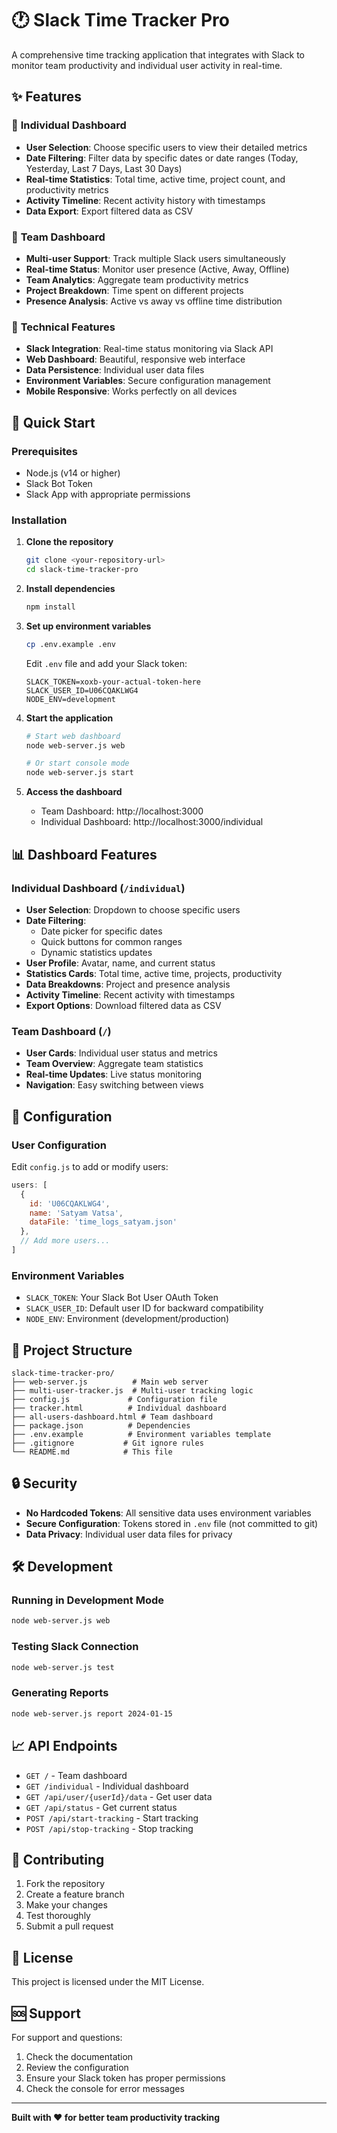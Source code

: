# 🕐 Slack Time Tracker Pro

A comprehensive time tracking application that integrates with Slack to monitor team productivity and individual user activity in real-time.

## ✨ Features

### 🎯 **Individual Dashboard**
- **User Selection**: Choose specific users to view their detailed metrics
- **Date Filtering**: Filter data by specific dates or date ranges (Today, Yesterday, Last 7 Days, Last 30 Days)
- **Real-time Statistics**: Total time, active time, project count, and productivity metrics
- **Activity Timeline**: Recent activity history with timestamps
- **Data Export**: Export filtered data as CSV

### 👥 **Team Dashboard**
- **Multi-user Support**: Track multiple Slack users simultaneously
- **Real-time Status**: Monitor user presence (Active, Away, Offline)
- **Team Analytics**: Aggregate team productivity metrics
- **Project Breakdown**: Time spent on different projects
- **Presence Analysis**: Active vs away vs offline time distribution

### 🔧 **Technical Features**
- **Slack Integration**: Real-time status monitoring via Slack API
- **Web Dashboard**: Beautiful, responsive web interface
- **Data Persistence**: Individual user data files
- **Environment Variables**: Secure configuration management
- **Mobile Responsive**: Works perfectly on all devices

## 🚀 Quick Start

### Prerequisites
- Node.js (v14 or higher)
- Slack Bot Token
- Slack App with appropriate permissions

### Installation

1. **Clone the repository**
   ```bash
   git clone <your-repository-url>
   cd slack-time-tracker-pro
   ```

2. **Install dependencies**
   ```bash
   npm install
   ```

3. **Set up environment variables**
   ```bash
   cp .env.example .env
   ```
   
   Edit `.env` file and add your Slack token:
   ```
   SLACK_TOKEN=xoxb-your-actual-token-here
   SLACK_USER_ID=U06CQAKLWG4
   NODE_ENV=development
   ```

4. **Start the application**
   ```bash
   # Start web dashboard
   node web-server.js web
   
   # Or start console mode
   node web-server.js start
   ```

5. **Access the dashboard**
   - Team Dashboard: http://localhost:3000
   - Individual Dashboard: http://localhost:3000/individual

## 📊 Dashboard Features

### Individual Dashboard (`/individual`)
- **User Selection**: Dropdown to choose specific users
- **Date Filtering**: 
  - Date picker for specific dates
  - Quick buttons for common ranges
  - Dynamic statistics updates
- **User Profile**: Avatar, name, and current status
- **Statistics Cards**: Total time, active time, projects, productivity
- **Data Breakdowns**: Project and presence analysis
- **Activity Timeline**: Recent activity with timestamps
- **Export Options**: Download filtered data as CSV

### Team Dashboard (`/`)
- **User Cards**: Individual user status and metrics
- **Team Overview**: Aggregate team statistics
- **Real-time Updates**: Live status monitoring
- **Navigation**: Easy switching between views

## 🔧 Configuration

### User Configuration
Edit `config.js` to add or modify users:
```javascript
users: [
  {
    id: 'U06CQAKLWG4',
    name: 'Satyam Vatsa',
    dataFile: 'time_logs_satyam.json'
  },
  // Add more users...
]
```

### Environment Variables
- `SLACK_TOKEN`: Your Slack Bot User OAuth Token
- `SLACK_USER_ID`: Default user ID for backward compatibility
- `NODE_ENV`: Environment (development/production)

## 📁 Project Structure

```
slack-time-tracker-pro/
├── web-server.js          # Main web server
├── multi-user-tracker.js  # Multi-user tracking logic
├── config.js             # Configuration file
├── tracker.html          # Individual dashboard
├── all-users-dashboard.html # Team dashboard
├── package.json          # Dependencies
├── .env.example          # Environment variables template
├── .gitignore           # Git ignore rules
└── README.md            # This file
```

## 🔒 Security

- **No Hardcoded Tokens**: All sensitive data uses environment variables
- **Secure Configuration**: Tokens stored in `.env` file (not committed to git)
- **Data Privacy**: Individual user data files for privacy

## 🛠️ Development

### Running in Development Mode
```bash
node web-server.js web
```

### Testing Slack Connection
```bash
node web-server.js test
```

### Generating Reports
```bash
node web-server.js report 2024-01-15
```

## 📈 API Endpoints

- `GET /` - Team dashboard
- `GET /individual` - Individual dashboard
- `GET /api/user/{userId}/data` - Get user data
- `GET /api/status` - Get current status
- `POST /api/start-tracking` - Start tracking
- `POST /api/stop-tracking` - Stop tracking

## 🤝 Contributing

1. Fork the repository
2. Create a feature branch
3. Make your changes
4. Test thoroughly
5. Submit a pull request

## 📄 License

This project is licensed under the MIT License.

## 🆘 Support

For support and questions:
1. Check the documentation
2. Review the configuration
3. Ensure your Slack token has proper permissions
4. Check the console for error messages

---

**Built with ❤️ for better team productivity tracking** 